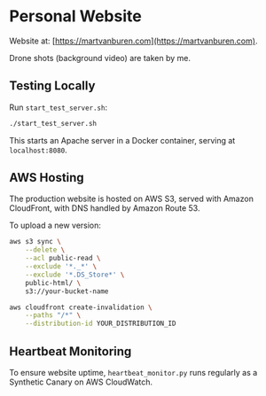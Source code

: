 # Personal Website

Website at: [https://martvanburen.com](https://martvanburen.com).

Drone shots (background video) are taken by me.

## Testing Locally

Run `start_test_server.sh`:

```bash
./start_test_server.sh
```

This starts an Apache server in a Docker container, serving at `localhost:8080`.

## AWS Hosting

The production website is hosted on AWS S3, served with Amazon CloudFront, with DNS handled by Amazon Route 53.

To upload a new version:

```bash
aws s3 sync \
    --delete \
    --acl public-read \
    --exclude '*._*' \
    --exclude '*.DS_Store*' \
    public-html/ \
    s3://your-bucket-name

aws cloudfront create-invalidation \
    --paths "/*" \
    --distribution-id YOUR_DISTRIBUTION_ID
```

## Heartbeat Monitoring

To ensure website uptime, `heartbeat_monitor.py` runs regularly as a Synthetic Canary on AWS CloudWatch.